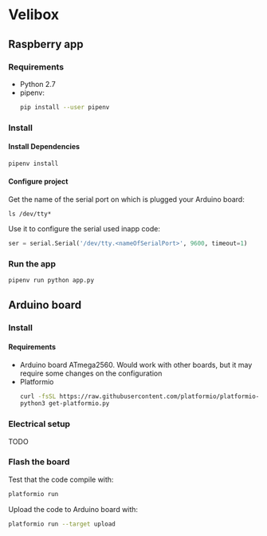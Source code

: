 # Velibox

## Raspberry app

### Requirements

- Python 2.7
- pipenv: 
  ```bash
  pip install --user pipenv
  ```

### Install

#### Install Dependencies
```bash
pipenv install
```
#### Configure project

Get the name of the serial port on which is plugged your Arduino board:
```
ls /dev/tty*
```

Use it to configure the serial used inapp code:
```python
ser = serial.Serial('/dev/tty.<nameOfSerialPort>', 9600, timeout=1)
```

### Run the app

```bash
pipenv run python app.py
```

## Arduino board

### Install

#### Requirements

- Arduino board ATmega2560. Would work with other boards, but it may require some changes on the configuration
- Platformio
  ```bash
  curl -fsSL https://raw.githubusercontent.com/platformio/platformio-core-installer/master/get-platformio.py -o get-platformio.py
  python3 get-platformio.py
  ```

### Electrical setup

TODO

### Flash the board

Test that the code compile with:

```bash
platformio run
```

Upload the code to Arduino board with:

```bash
platformio run --target upload
```
